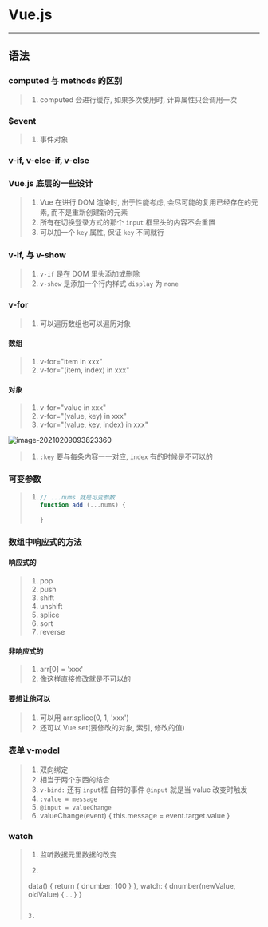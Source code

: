 # Vue.js

------

## 语法

### computed 与 methods 的区别

> 1. computed 会进行缓存, 如果多次使用时, 计算属性只会调用一次

### $event

> 1. 事件对象

### v-if, v-else-if, v-else

### Vue.js 底层的一些设计

> 1. Vue 在进行 DOM 渲染时, 出于性能考虑, 会尽可能的复用已经存在的元素, 而不是重新创建新的元素
> 2. 所有在切换登录方式的那个 `input` 框里头的内容不会重置
> 3. 可以加一个 `key` 属性, 保证 `key` 不同就行

### v-if, 与 v-show

> 1. `v-if` 是在 DOM 里头添加或删除
> 2. `v-show` 是添加一个行内样式 `display` 为 `none`

### v-for

> 1. 可以遍历数组也可以遍历对象

#### 数组

> 1. v-for="item in xxx"
> 2. v-for="(item, index) in xxx"

#### 对象

> 1. v-for="value in xxx"
> 2. v-for="(value, key) in xxx"
> 3. v-for="(value, key, index) in xxx"

![image-20210209093823360](E:\Typora插入图片时保存的图片\image-20210209093823360.png)

> 1. `:key` 要与每条内容一一对应, `index` 有的时候是不可以的

### 可变参数

> 1. ```javascript
>    // ...nums 就是可变参数
>    function add (...nums) {
>        
>    }
>    ```

### 数组中响应式的方法

#### 响应式的

> 1. pop
> 2. push
> 3. shift
> 4. unshift
> 5. splice
> 6. sort
> 7. reverse

#### 非响应式的

>1. arr[0] = 'xxx'
>2. 像这样直接修改就是不可以的

#### 要想让他可以

> 1. 可以用 arr.splice(0, 1, 'xxx')
> 2. 还可以 Vue.set(要修改的对象, 索引, 修改的值)

### 表单 v-model

> 1. 双向绑定
> 2. 相当于两个东西的结合
> 3. `v-bind:` 还有 `input`框 自带的事件 `@input` 就是当 value 改变时触发
> 4. `:value = message`
> 5. `@input = valueChange`  
> 6. valueChange(event) { this.message = event.target.value }

### watch

>1. 监听数据元里数据的改变
>
>2. ```javascript
>   data() {
>       return {
>           dnumber: 100
>       }
>   },
>   watch: {
>       dnumber(newValue, oldValue) {
>           ...
>       }
>   }
>   ```
>
>3. 